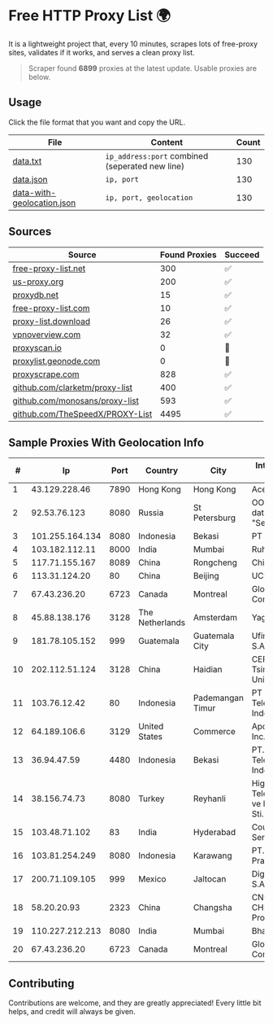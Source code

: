 
# Free HTTP Proxy List 🌍

It is a lightweight project that, every 10 minutes, scrapes lots of free-proxy sites, validates if it works, and serves a clean proxy list.


> Scraper found **6899** proxies at the latest update. Usable proxies are below.

## Usage

Click the file format that you want and copy the URL.


|File|Content|Count|
|----|-------|-----|
|[data.txt](https://raw.githubusercontent.com/themiralay/Proxy-List-World/master/data.txt)|`ip_address:port` combined (seperated new line)|130|
|[data.json](https://raw.githubusercontent.com/themiralay/Proxy-List-World/master/data.json)|`ip, port`|130|
|[data-with-geolocation.json](https://raw.githubusercontent.com/themiralay/Proxy-List-World/master/data-with-geolocation.json)|`ip, port, geolocation`|130|

## Sources

|Source|Found Proxies|Succeed|
|------|-------------|-------|
|[free-proxy-list.net](https://free-proxy-list.net)|300|✅|
|[us-proxy.org](https://www.us-proxy.org)|200|✅|
|[proxydb.net](http://proxydb.net)|15|✅|
|[free-proxy-list.com](https://free-proxy-list.com/?page=&port=&type%5B%5D=http&type%5B%5D=https&up_time=0&search=Search)|10|✅|
|[proxy-list.download](https://www.proxy-list.download/HTTP)|26|✅|
|[vpnoverview.com](https://vpnoverview.com/privacy/anonymous-browsing/free-proxy-servers)|32|✅|
|[proxyscan.io](https://www.proxyscan.io)|0|🚫|
|[proxylist.geonode.com](https://proxylist.geonode.com/api/proxy-list?limit=300&page=1&sort_by=lastChecked&sort_type=desc&protocols=http,https)|0|🚫|
|[proxyscrape.com](https://api.proxyscrape.com/v2/?request=displayproxies&protocol=http&timeout=10000&country=all&ssl=all&anonymity=all)|828|✅|
|[github.com/clarketm/proxy-list](https://raw.githubusercontent.com/clarketm/proxy-list/master/proxy-list-raw.txt)|400|✅|
|[github.com/monosans/proxy-list](https://raw.githubusercontent.com/monosans/proxy-list/main/proxies/http.txt)|593|✅|
|[github.com/TheSpeedX/PROXY-List](https://raw.githubusercontent.com/TheSpeedX/PROXY-List/master/http.txt)|4495|✅|


## Sample Proxies With Geolocation Info

|#|Ip|Port|Country|City|Internet Service Provider|
|-|--|----|-------|----|-------------------------|
|1|43.129.228.46|7890|Hong Kong|Hong Kong|Aceville Pte.ltd|
|2|92.53.76.123|8080|Russia|St Petersburg|OOO "Network of data-centers "Selectel"|
|3|101.255.164.134|8080|Indonesia|Bekasi|PT Remala Abadi|
|4|103.182.112.11|8000|India|Mumbai|Ruhi Infotech|
|5|117.71.155.167|8089|China|Rongcheng|Chinanet|
|6|113.31.124.20|80|China|Beijing|UCLOUD|
|7|67.43.236.20|6723|Canada|Montreal|GloboTech Communications|
|8|45.88.138.176|3128|The Netherlands|Amsterdam|Yaglom Labs Ltd|
|9|181.78.105.152|999|Guatemala|Guatemala City|Ufinet Panama S.A.|
|10|202.112.51.124|3128|China|Haidian|CERNET2 IX at Tsinghua University|
|11|103.76.12.42|80|Indonesia|Pademangan Timur|PT Mora Telematika Indonesia|
|12|64.189.106.6|3129|United States|Commerce|Apogee Telecom Inc.|
|13|36.94.47.59|4480|Indonesia|Bekasi|PT. Telekomunikasi Indonesia|
|14|38.156.74.73|8080|Turkey|Reyhanli|High Speed Telekomunikasyon ve Hab. Hiz. Ltd. Sti.|
|15|103.48.71.102|83|India|Hyderabad|Country Online Services PVT LTD|
|16|103.81.254.249|8080|Indonesia|Karawang|PT. Nusa Jaya Prasetyo|
|17|200.71.109.105|999|Mexico|Jaltocan|Digy Networks S.A De C.V.|
|18|58.20.20.93|2323|China|Changsha|CNC Group CHINA169 Hunan Province Network|
|19|110.227.212.213|8080|India|Mumbai|Bharti Airtel|
|20|67.43.236.20|6723|Canada|Montreal|GloboTech Communications|



## Contributing

Contributions are welcome, and they are greatly appreciated! Every
little bit helps, and credit will always be given.

